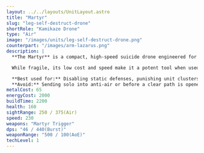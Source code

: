 ```yaml
---
layout: ../../layouts/UnitLayout.astro
title: "Martyr"
slug: "leg-self-destruct-drone"
shortRole: "Kamikaze Drone"
type: "Air"
image: "/images/units/leg-self-destruct-drone.png"
counterpart: "/images/arm-lazarus.png"
description: |
  **The Martyr** is a compact, high-speed suicide drone engineered for disruption through explosive sacrifice. Once within range, it detonates with a volatile charge designed to cripple tightly grouped units or punch holes in static defenses. It offers no ranged attack — its entire purpose is to close in and explode.

  While fragile, its low cost and speed make it a potent tool when used in numbers or from unexpected angles. Whether overwhelming static defenses or targeting exposed constructors, the Martyr thrives on surprise and swarm tactics.

  **Best used for:** Disabling static defenses, punishing unit clusters, swarm assaults  
  **Avoid:** Sending solo into anti-air or before a clear path is opened
metalCost: 65
energyCost: 2000
buildTime: 2200
health: 160
sightRange: 250 / 375(Air)
speed: 230
weapons: "Martyr Trigger"
dps: "46 / 440(Burst)"
weaponRange: "500 / 100(AoE)"
techLevel: 1
---
```

